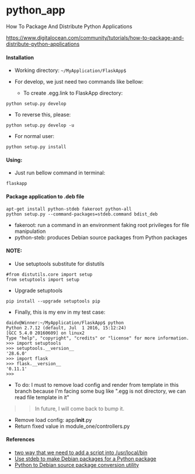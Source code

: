# python_app
How To Package And Distribute Python Applications

https://www.digitalocean.com/community/tutorials/how-to-package-and-distribute-python-applications

#### Installation

- Working directory: `~/MyApplication/FlaskApp$`
- For develop, we just need two commands like bellow:

  + To create .egg.link to FlaskApp directory:
```
python setup.py develop
```
  + To reverse this, please:
```
python setup.py develop -u
```
- For normal user:

```
python setup.py install
```

#### Using:

- Just run bellow command in terminal:
```
flaskapp
```

#### Package application to .deb file

```
apt-get install python-stdeb fakeroot python-all
python setup.py --command-packages=stdeb.command bdist_deb
```
- fakeroot: run a command in an environment faking root privileges for file manipulation
- python-steb: produces Debian source packages from Python packages
#### NOTE:

- Use setuptools substitute for distutils
```
#from distutils.core import setup
from setuptools import setup
```
- Upgrade setuptools

```
pip install --upgrade setuptools pip
```

- Finally, this is my env in my test case:
```
daidv@Winner:~/MyApplication/FlaskApp$ python
Python 2.7.12 (default, Jul  1 2016, 15:12:24) 
[GCC 5.4.0 20160609] on linux2
Type "help", "copyright", "credits" or "license" for more information.
>>> import setuptools
>>> setuptools.__version__
'28.6.0'
>>> import flask
>>> flask.__version__
'0.11.1'
>>> 
```

- To do: I must to remove load config and render from template in this branch
because I'm facing some bug like ".egg is not directory, we can read file template in it"
>> In future, I will come back to bump it.

  + Remove load config: app/__init__.py
  + Return fixed value in module_one/controllers.py


#### References

- [two way that we need to add a script into /usr/local/bin](https://python-packaging.readthedocs.io/en/latest/command-line-scripts.html)
- [Use stdeb to make Debian packages for a Python package](http://shallowsky.com/blog/programming/python-debian-packages-w-stdeb.html)
- [Python to Debian source package conversion utility](https://pypi.python.org/pypi/stdeb/0.8.5)
